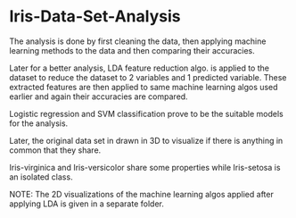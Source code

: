 # Iris-Data-Set-Analysis

The analysis is done by first cleaning the data, then applying machine learning methods to the data and then comparing their accuracies.

Later for a better analysis, LDA feature reduction algo. is applied to the dataset to reduce the dataset to 2 variables and 1 predicted
variable. These extracted features are then applied to same machine learning algos used earlier and again their accuracies are compared.

Logistic regression and SVM classification prove to be the suitable models for the analysis.

Later, the original data set in drawn in 3D to visualize if there is anything in common that they share. 

Iris-virginica and Iris-versicolor share some properties while Iris-setosa is an isolated class.

NOTE: The 2D visualizations of the machine learning algos applied after applying LDA is given in a separate folder.
